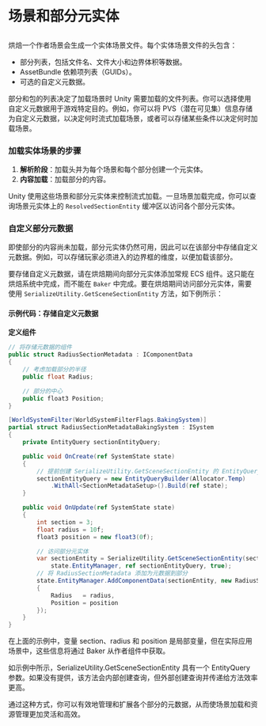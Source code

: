 # 场景和部分元实体

##

烘焙一个作者场景会生成一个实体场景文件。每个实体场景文件的头包含：

* 部分列表，包括文件名、文件大小和边界体积等数据。
* AssetBundle 依赖项列表（GUIDs）。
* 可选的自定义元数据。

部分和包的列表决定了加载场景时 Unity 需要加载的文件列表。你可以选择使用自定义元数据用于游戏特定目的。例如，你可以将 PVS（潜在可见集）信息存储为自定义元数据，以决定何时流式加载场景，或者可以存储某些条件以决定何时加载场景。

### 加载实体场景的步骤

1. **解析阶段**：加载头并为每个场景和每个部分创建一个元实体。
2. **内容加载**：加载部分的内容。

Unity 使用这些场景和部分元实体来控制流式加载。一旦场景加载完成，你可以查询场景元实体上的 `ResolvedSectionEntity` 缓冲区以访问各个部分元实体。

### 自定义部分元数据

即使部分的内容尚未加载，部分元实体仍然可用，因此可以在该部分中存储自定义元数据。例如，可以存储玩家必须进入的边界框的维度，以便加载该部分。

要存储自定义元数据，请在烘焙期间向部分元实体添加常规 ECS 组件。这只能在烘焙系统中完成，而不能在 `Baker` 中完成。要在烘焙期间访问部分元实体，需要使用 `SerializeUtility.GetSceneSectionEntity` 方法，如下例所示：

#### 示例代码：存储自定义元数据

**定义组件**

```csharp
// 将存储元数据的组件
public struct RadiusSectionMetadata : IComponentData
{
    // 考虑加载部分的半径
    public float Radius;

    // 部分的中心
    public float3 Position;
}

[WorldSystemFilter(WorldSystemFilterFlags.BakingSystem)]
partial struct RadiusSectionMetadataBakingSystem : ISystem
{
    private EntityQuery sectionEntityQuery;

    public void OnCreate(ref SystemState state)
    {
        // 提前创建 SerializeUtility.GetSceneSectionEntity 的 EntityQuery
        sectionEntityQuery = new EntityQueryBuilder(Allocator.Temp)
            .WithAll<SectionMetadataSetup>().Build(ref state);
    }

    public void OnUpdate(ref SystemState state)
    {
        int section = 3;
        float radius = 10f;
        float3 position = new float3(0f);

        // 访问部分元实体
        var sectionEntity = SerializeUtility.GetSceneSectionEntity(section,
            state.EntityManager, ref sectionEntityQuery, true);
        // 将 RadiusSectionMetadata 添加为元数据到部分
        state.EntityManager.AddComponentData(sectionEntity, new RadiusSectionMetadata
        {
            Radius   = radius,
            Position = position
        });
    }
}

```

在上面的示例中，变量 section、radius 和 position 是局部变量，但在实际应用场景中，这些信息将通过 Baker 从作者组件中获取。

如示例中所示，SerializeUtility.GetSceneSectionEntity 具有一个 EntityQuery 参数。如果没有提供，该方法会内部创建查询，但外部创建查询并传递给方法效率更高。

通过这种方式，你可以有效地管理和扩展各个部分的元数据，从而使场景加载和资源管理更加灵活和高效。
